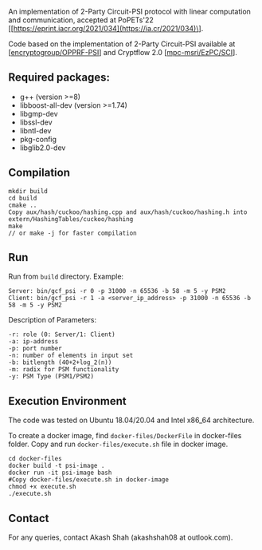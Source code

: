 An implementation of 2-Party Circuit-PSI protocol with linear computation and communication, accepted at PoPETs'22 \[[https://eprint.iacr.org/2021/034](https://ia.cr/2021/034)\].

Code based on the implementation of 2-Party Circuit-PSI available at \[[encryptogroup/OPPRF-PSI](https://github.com/encryptogroup/OPPRF-PSI)\] and Cryptflow 2.0 \[[mpc-msri/EzPC/SCI](https://github.com/mpc-msri/EzPC/tree/master/SCI)\].

## Required packages:
 - g++ (version >=8)
 - libboost-all-dev (version >=1.74)
 - libgmp-dev
 - libssl-dev
 - libntl-dev
 - pkg-config
 - libglib2.0-dev

## Compilation
```
mkdir build
cd build
cmake ..
Copy aux/hash/cuckoo/hashing.cpp and aux/hash/cuckoo/hashing.h into extern/HashingTables/cuckoo/hashing
make
// or make -j for faster compilation
```

## Run
Run from `build` directory.
Example:
```
Server: bin/gcf_psi -r 0 -p 31000 -n 65536 -b 58 -m 5 -y PSM2
Client: bin/gcf_psi -r 1 -a <server_ip_address> -p 31000 -n 65536 -b 58 -m 5 -y PSM2
```
Description of Parameters:
```
-r: role (0: Server/1: Client)
-a: ip-address
-p: port number
-n: number of elements in input set
-b: bitlength (40+2+log_2(n))
-m: radix for PSM functionality
-y: PSM Type (PSM1/PSM2)
```

## Execution Environment
The code was tested on Ubuntu 18.04/20.04 and Intel x86_64 architecture.

To create a docker image, find `docker-files/DockerFile` in docker-files folder. Copy and run `docker-files/execute.sh` file in docker image.

```
cd docker-files
docker build -t psi-image .
docker run -it psi-image bash
#Copy docker-files/execute.sh in docker-image
chmod +x execute.sh
./execute.sh
```

## Contact
For any queries, contact Akash Shah (akashshah08 at outlook.com).
